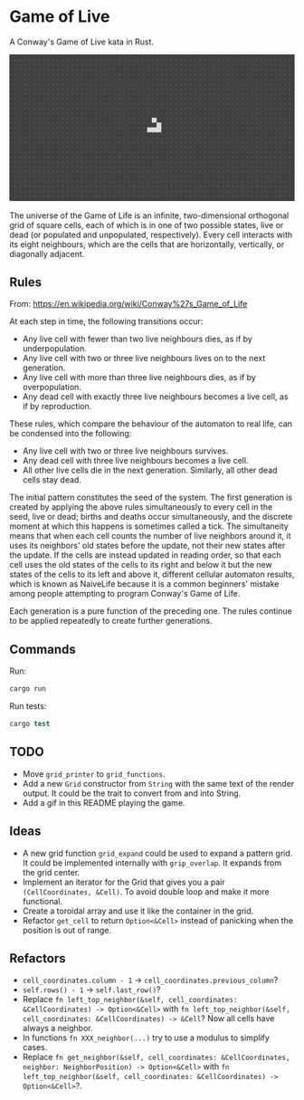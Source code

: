 # Game of Live

A Conway's Game of Live kata in Rust.

![Game of Life](./docs/media/game-of-life.gif)

The universe of the Game of Life is an infinite, two-dimensional orthogonal grid of square cells, each of which is in one of two possible states, live or dead (or populated and unpopulated, respectively). Every cell interacts with its eight neighbours, which are the cells that are horizontally, vertically, or diagonally adjacent.

## Rules

From: <https://en.wikipedia.org/wiki/Conway%27s_Game_of_Life>

 At each step in time, the following transitions occur:

- Any live cell with fewer than two live neighbours dies, as if by underpopulation.
- Any live cell with two or three live neighbours lives on to the next generation.
- Any live cell with more than three live neighbours dies, as if by overpopulation.
- Any dead cell with exactly three live neighbours becomes a live cell, as if by reproduction.

These rules, which compare the behaviour of the automaton to real life, can be condensed into the following:

- Any live cell with two or three live neighbours survives.
- Any dead cell with three live neighbours becomes a live cell.
- All other live cells die in the next generation. Similarly, all other dead cells stay dead.

The initial pattern constitutes the seed of the system. The first generation is created by applying the above rules simultaneously to every cell in the seed, live or dead; births and deaths occur simultaneously, and the discrete moment at which this happens is sometimes called a tick. The simultaneity means that when each cell counts the number of live neighbors around it, it uses its neighbors' old states before the update, not their new states after the update. If the cells are instead updated in reading order, so that each cell uses the old states of the cells to its right and below it but the new states of the cells to its left and above it, different cellular automaton results, which is known as NaiveLife because it is a common beginners' mistake among people attempting to program Conway's Game of Life.

Each generation is a pure function of the preceding one. The rules continue to be applied repeatedly to create further generations.

## Commands

Run:

```s
cargo run
```

Run tests:

```s
cargo test
```

## TODO

- Move `grid_printer` to `grid_functions`.
- Add a new `Grid` constructor from `String` with the same text of the render output. It could be the trait to convert from and into String.
- Add a gif in this README playing the game.

## Ideas

- A new grid function `grid_expand` could be used to expand a pattern grid. It could be implemented internally with `grip_overlap`. It expands from the grid center.
- Implement an iterator for the Grid that gives you a pair `(CellCoordinates, &Cell)`. To avoid double loop and make it more functional.
- Create a toroidal array and use it like the container in the grid.
- Refactor `get_cell` to return `Option<&Cell>` instead of panicking when the position is out of range.

## Refactors

- `cell_coordinates.column - 1` -> `cell_coordinates.previous_column`?
- `self.rows() - 1` -> `self.last_row()`?
- Replace `fn left_top_neighbor(&self, cell_coordinates: &CellCoordinates) -> Option<&Cell>` with `fn left_top_neighbor(&self, cell_coordinates: &CellCoordinates) -> &Cell`? Now all cells have always a neighbor.
- In functions `fn XXX_neighbor(...)` try to use a modulus to simplify cases.
- Replace `fn get_neighbor(&self, cell_coordinates: &CellCoordinates, neighbor: NeighborPosition) -> Option<&Cell>` with `fn left_top_neighbor(&self, cell_coordinates: &CellCoordinates) -> Option<&Cell>`?.
